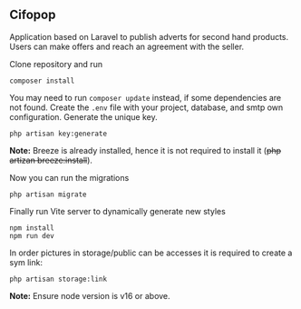 ## Cifopop

Application based on Laravel to publish adverts for second hand products. Users can make offers and reach an agreement with the seller.

Clone repository and run
```
composer install
```
You may need to run ```composer update``` instead, if some dependencies are not found.
Create the `.env` file with your project, database, and smtp own configuration. Generate the unique key.
```
php artisan key:generate
```
**Note:** Breeze is already installed, hence it is not required to install it (~~php artizan breeze:install~~).

Now you can run the migrations
```
php artisan migrate
```
Finally run Vite server to dynamically generate new styles
```
npm install
npm run dev
```
In order pictures in storage/public can be accesses it is required to create a sym link:
```
php artisan storage:link
```
**Note:** Ensure node version is v16 or above.
